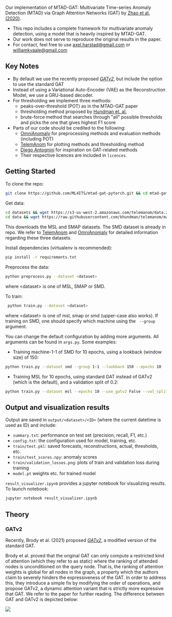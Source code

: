 Our implementation of MTAD-GAT: Multivariate Time-series Anomaly Detection (MTAD) via Graph Attention Networks (GAT) by [Zhao et al. (2020)](https://arxiv.org/pdf/2009.02040.pdf).

- This repo includes a complete framework for multivariate anomaly detection, using a model that is heavily inspired by MTAD-GAT.
- Our work does not serve to reproduce the original results in the paper.
- For contact, feel free to use axel.harstad@gmail.com or williamkvaale@gmail.com

## Key Notes
- By default we use the recently proposed [*GATv2*](https://arxiv.org/abs/2105.14491), but include the option to use the standard GAT
- Instead of using a Variational Auto-Encoder (VAE) as the Reconstruction Model, we use a GRU-based decoder. 
- For thresholding we implement three methods:
  - peaks-over-threshold (POT) as in the MTAD-GAT paper
  - thresholding method proposed by [Hundman et. al.](https://arxiv.org/abs/1802.04431)
  - brute-force method that searches through "all" possible thresholds and picks the one that gives highest F1 score 
- Parts of our code should be credited to the following:
  - [OmniAnomaly](https://github.com/NetManAIOps/OmniAnomaly) for preprocessing methods and evaluation methods (including POT)
  - [TelemAnom](https://github.com/khundman/telemanom) for plotting methods and thresholding method
  - [Diego Antognini](https://github.com/Diego999/pyGAT) for inspiration on GAT-related methods 
  - Their respective licences are included in ```licences```.


## Getting Started 
To clone the repo:
```bash
git clone https://github.com/ML4ITS/mtad-gat-pytorch.git && cd mtad-gat-pytorch
```

Get data:
```bash
cd datasets && wget https://s3-us-west-2.amazonaws.com/telemanom/data.zip && unzip data.zip && rm data.zip &&
cd data && wget https://raw.githubusercontent.com/khundman/telemanom/master/labeled_anomalies.csv && cd .. && cd ..

```
This downloads the MSL and SMAP datasets. The SMD dataset is already in repo. 
We refer to [TelemAnom](https://github.com/khundman/telemanom) and [OmniAnomaly](https://github.com/NetManAIOps/OmniAnomaly) for detailed information regarding these three datasets. 

Install dependencies (virtualenv is recommended):
```bash
pip install -r requirements.txt 
```

Preprocess the data:
```bash
python preprocess.py --dataset <dataset>
```
where \<dataset> is one of MSL, SMAP or SMD.

To train:
```bash
 python train.py --dataset <dataset>
```
where \<dataset> is one of msl, smap or smd (upper-case also works). If training on SMD, one should specify which machine using the ``` --group``` argument.

You can change the default configuration by adding more arguments. All arguments can be found in ```args.py```. Some examples:
    
- Training machine-1-1 of SMD for 10 epochs, using a lookback (window size) of 150:
```bash 
python train.py --dataset smd --group 1-1 --lookback 150 --epochs 10 
```
  
- Training MSL for 10 epochs, using standard GAT instead of GATv2 (which is the default), and a validation split of 0.2:
```bash 
python train.py --dataset msl --epochs 10 --use_gatv2 False --val_split 0.2
```
<!--
#### Default configuration:
Data params:
```--dataset='SMD'```
```--group='1-1'```
```--lookback=100```
```--normalize=True```
  
Model params:
```--kernel_size=7```
```--use_gatv2=True```
```--feat_gat_embed_dim=None```
```--time_gat_embed_dim=None``` <br />
```--gru_n_layers=1```
```--gru_hid_dim=150```
```--fc_n_layers=3```
```--fc_hid_dim=150```
```--recon_n_layers=1```
```--recon_hid_dim=150```  <br />
```--alpha=0.2```

Train params:
```--epochs=30```
```--val_split=0.1```
```--bs=256```
```--init_lr=1e-3```
```--shuffle_dataset=True```
```--dropout=0.3```  <br />
```--use_cuda=True```
```--print_every=1```
```--log_tensorboard=True```

Predictor params:
```--save_scores=True```
```--load_scores=False```
```--gamma=1```
```--level=None```
```--q=1e-3```
```--dynamic_pot=False```  <br />
```--use_mov_av=False```
-->
  
## Output and visualization results
Output are saved in ```output/<dataset>/<ID>``` (where the current datetime is used as ID) and include:
  - ```summary.txt```: performance on test set (precision, recall, F1, etc.)
  - ```config.txt```: the configuration used for model, training, etc. 
  - ```train/test.pkl```: saved forecasts, reconstructions, actual, thresholds, etc.
  - ```train/test_scores.npy```: anomaly scores
  - ```train/validation_losses.png```: plots of train and validation loss during training
  - ```model.pt``` weights etc. for trained model 
 
```result_visualizer.ipynb``` provides a jupyter notebook for visualizing results. 
To launch notebook:
```bash 
jupyter notebook result_visualizer.ipynb
```
  
  
## Theory
### GATv2
Recently, Brody et al. (2021) proposed [*GATv2*](https://arxiv.org/abs/2105.14491), a modified version of the standard GAT.

Brody et al. proved that the original GAT can only compute a restricted kind of attention (which they refer to as static) where the ranking of attended nodes is unconditioned on the query node. That is, the ranking of attention weights is global for all nodes in the graph, a property which the authors claim to severely hinders the expressiveness of the GAT. In order to address this, they introduce a simple fix by modifying the order of operations, and propose GATv2, a dynamic attention variant that is strictly more expressive that GAT. We refer to the paper for further reading. The difference between GAT and GATv2 is depicted below:

![](https://i.imgur.com/agPNXBy.png)






